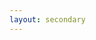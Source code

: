 ```yaml
---
layout: secondary
---
```


<h2 id="lunrsearchheader"></h2>

<div>
	<ul class="fa-ul" id="lunrsearchresults"></ul>
</div>

<script src="/js/lunr.js"></script>
<script>
var documents = [];

{%- assign counter = 0 -%}
{%- assign projects = site.pages | where: "project", true -%}
{%- for page in projects -%}
	{%- if page.url contains '.xml' or page.url contains 'assets' -%}{%- else -%}
documents.push({
	"id": {{ counter }},
	"url": "{{ page.url }}",
	"title": "{{ page.title }}",
	"tags": "",
	"kind": "project",
	"body": "{{ page.content | markdownify | replace: '.', '. ' | replace: '</h2>', ': ' | replace: '</h3>', ': ' | replace: '</h4>', ': ' | replace: '</p>', ' ' | strip_html | strip_newlines | replace: '  ', ' ' | replace: '"', ' ' }}"
	}); 
	{%- assign counter = counter | plus: 1 -%}
	{%- endif -%}
{%- endfor -%};

{%- for page in site.categories.publications -%}
	{%- if page.url contains '.xml' or page.url contains 'assets' -%}{%- else -%}
documents.push({
	"id": {{ counter }},
	"url": "{{ page.url }}",
	"title": "{{ page.title }}",
	"tags": "{{ page.tags | join: " " }}",
	"kind": "publication",
	"body": "{{ page.content | markdownify | replace: '.', '. ' | replace: '</h2>', ': ' | replace: '</h3>', ': ' | replace: '</h4>', ': ' | replace: '</p>', ' ' | strip_html | strip_newlines | replace: '  ', ' ' | replace: '"', ' ' }}"
	}); 
	{%- assign counter = counter | plus: 1 -%}
	{%- endif -%}
{%- endfor -%};

{%- for page in site.categories.talks -%}
	{%- if page.url contains '.xml' or page.url contains 'assets' -%}{%- else -%}
documents.push({
	"id": {{ counter }},
	"url": "{{ page.url }}",
	"title": "{{ page.title }}",
	"tags": "{{ page.tags | join: " " }}",
	"kind": "talk",
	"body": "{{ page.content | markdownify | replace: '.', '. ' | replace: '</h2>', ': ' | replace: '</h3>', ': ' | replace: '</h4>', ': ' | replace: '</p>', ' ' | strip_html | strip_newlines | replace: '  ', ' ' | replace: '"', ' ' }}"
	}); 
	{%- assign counter = counter | plus: 1 -%}
	{%- endif -%}
{%- endfor -%};

lunr.QueryLexer.termSeparator = /\s+/
lunr.tokenizer.separator = /\s+/
var customPipeline = function (builder) {
	var pipelineFunction = function (token) {
		if (!token.toString().includes('-'))
			return token;

		var tokens = token.toString().split('-').map(function (s) {
			return token.clone(function () { return s });
		});

		tokens.push(token.clone(function (s) {
			return s.replace('-', '');
		}));

		tokens.push(token);

		return tokens;
	};
	lunr.Pipeline.registerFunction(pipelineFunction, 'customPipeline');
	builder.pipeline.before(lunr.stemmer, pipelineFunction);
	builder.searchPipeline.before(lunr.stemmer, pipelineFunction);
};

var idx = lunr(function () {
	this.use(customPipeline);

	this.ref('id'),
	this.field('title'), { boost : 20 },
	this.field('body'),
	this.field('tags'), { boost : 10 },

	documents.forEach(function (doc) {
		this.add(doc)
	}, this)
});

function lunr_search(term) {
	document.getElementById('lunrsearchheader').innerHTML = "Search results"
	document.getElementById('lunrsearchresults').innerHTML = '';
	if (term) {
		var results = idx.search(term);
		document.getElementById('lunrsearchheader').innerHTML = "Search results for '" + term + "' (" + results.length + ")";
		if (results.length > 0) {
			for (var i = 0; i < results.length; i++) {
				var ref = results[i]['ref'];
				var doc = documents[ref];
				var url = doc['url'];
				var title = doc['title'];
				var body = doc['body'].substring(0,160) + '...';
				var icon;
				switch (doc['kind']) {
					case "project":
						icon = "fas fa-laptop-code"
						break;
					case "publication":
						icon = "fas fa-book-open"
						break;
					default:
						// case "talk":
						icon = "fas fa-calendar-alt"
						break;
				} 
				
				var element = "<li class='lunrsearchresult'><span class=\"fa-li\"><i class=\"" + icon + "\"></i></span>"
					+ "<a href='" + url + "'><span class='title'>" + title + "</span></a><br/>";
				
				if (doc['tags'] != "") {
					tags = doc['tags'].split(" ").join("</a>&nbsp;&nbsp;<a class=\"topic\">");
					element = element + "<a class=\"topic\">" + tags + "</a><br/>"
				}
				
				var element = element + "<span class='body'>"+ body +"</span></li>";
				document.getElementById('lunrsearchresults').innerHTML = document.getElementById('lunrsearchresults').innerHTML + element;
			}
		} else {
			document.querySelectorAll('#lunrsearchresults').innerHTML = "<li class='lunrsearchresult'>No results found...</li>";
		}
	} else {
		document.getElementById('lunrsearchheader').innerHTML = "Nothing has been searched :(";
	}
	return false;
}

const urlParams = new URLSearchParams(window.location.search);
const term = urlParams.get('term');
lunr_search(term);
</script>
